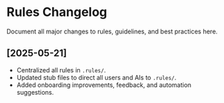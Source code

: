 # Rules Changelog

Document all major changes to rules, guidelines, and best practices here.

## [2025-05-21]
- Centralized all rules in `.rules/`.
- Updated stub files to direct all users and AIs to `.rules/`.
- Added onboarding improvements, feedback, and automation suggestions.
